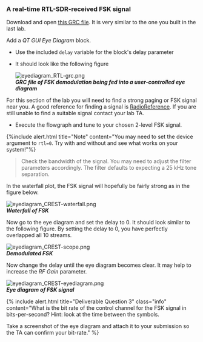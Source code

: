 
### A real-time RTL-SDR-received FSK signal

Download and open [this GRC file]({{site.baseurl}}/_ece350/lab4/data/Incomplete-FSK-receiver-RTL-SDR.grc). It is very similar to the one you built in the last lab.

Add a *QT GUI Eye Diagram* block.

- Use the included `delay` variable for the block's delay parameter
- It should look like the following figure

  ![eyediagram_RTL-grc.png]({{site.baseurl}}/_ece350/lab4/figures/eyediagram_RTL-grc.png)<br>
  __*GRC file of FSK demodulation being fed into a user-controlled eye diagram*__

For this section of the lab you will need to find a strong paging or FSK signal near you. A good reference for finding a signal is [RadioReference](https://www.radioreference.com/). If you are still unable to find a suitable signal contact your lab TA.

- Execute the flowgraph and tune to your chosen 2-level FSK signal.

{%include alert.html title="Note" content="You may need to set the device argument to `rtl=0`. Try with and without and see what works on your system!"%}

> Check the bandwidth of the signal. You may need to adjust the filter parameters accordingly. The filter defaults to expecting a 25 kHz tone separation.

In the waterfall plot, the FSK signal will hopefully be fairly strong as in the figure below.

  ![eyediagram_CREST-waterfall.png]({{site.baseurl}}/_ece350/lab4/figures/eyediagram_CREST-waterfall.png)<br>
  __*Waterfall of FSK*__

Now go to the eye diagram and set the delay to 0. It should look similar to the following figure. By setting the delay to 0, you have perfectly overlapped all 10 streams.

  ![eyediagram_CREST-scope.png]({{site.baseurl}}/_ece350/lab4/figures/eyediagram_CREST-scope.png)<br>
  __*Demodulated FSK*__

Now change the delay until the eye diagram becomes clear. It may help to increase the *RF Gain* parameter.

  ![eyediagram_CREST-eyediagram.png]({{site.baseurl}}/_ece350/lab4/figures/eyediagram_CREST-eyediagram.png)<br>
  __*Eye diagram of FSK signal*__

{% include alert.html title="Deliverable Question 3" class="info" content="What is the bit rate of the control channel for the FSK signal in bits-per-second? Hint: look at the time between the symbols.

Take a screenshot of the eye diagram and attach it to your submission so the TA can confirm your bit-rate." %}
